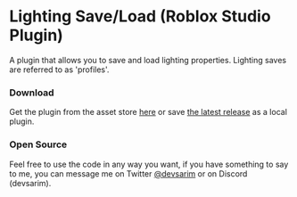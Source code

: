 # Lighting Save/Load (Roblox Studio Plugin)
A plugin that allows you to save and load lighting properties. Lighting saves are referred to as 'profiles'.

### Download
Get the plugin from the asset store [here](https://create.roblox.com/store/asset/16083256236) or save [the latest release](https://github.com/devsarim/lighting-save-load/releases) as a local plugin. 

### Open Source
Feel free to use the code in any way you want, if you have something to say to me, you can message me on Twitter [@devsarim](https://www.twitter.com/devsarim) or on Discord (devsarim).
